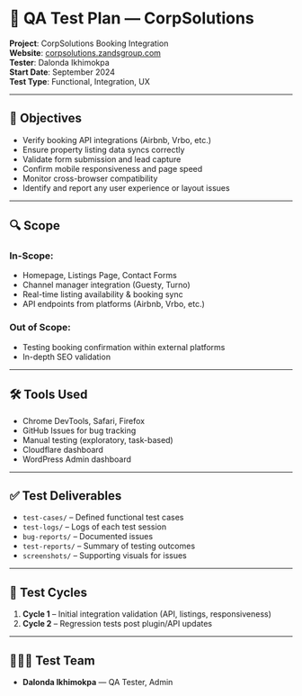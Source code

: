# 🧪 QA Test Plan — CorpSolutions

**Project**: CorpSolutions Booking Integration  
**Website**: [corpsolutions.zandsgroup.com](https://corpsolutions.zandsgroup.com)  
**Tester**: Dalonda Ikhimokpa  
**Start Date**: September 2024  
**Test Type**: Functional, Integration, UX

---

## 🎯 Objectives

- Verify booking API integrations (Airbnb, Vrbo, etc.)
- Ensure property listing data syncs correctly
- Validate form submission and lead capture
- Confirm mobile responsiveness and page speed
- Monitor cross-browser compatibility
- Identify and report any user experience or layout issues

---

## 🔍 Scope

### In-Scope:
- Homepage, Listings Page, Contact Forms
- Channel manager integration (Guesty, Turno)
- Real-time listing availability & booking sync
- API endpoints from platforms (Airbnb, Vrbo, etc.)

### Out of Scope:
- Testing booking confirmation within external platforms
- In-depth SEO validation

---

## 🛠️ Tools Used

- Chrome DevTools, Safari, Firefox
- GitHub Issues for bug tracking
- Manual testing (exploratory, task-based)
- Cloudflare dashboard
- WordPress Admin dashboard

---

## ✅ Test Deliverables

- `test-cases/` – Defined functional test cases  
- `test-logs/` – Logs of each test session  
- `bug-reports/` – Documented issues  
- `test-reports/` – Summary of testing outcomes  
- `screenshots/` – Supporting visuals for issues

---

## 🔁 Test Cycles

1. **Cycle 1** – Initial integration validation (API, listings, responsiveness)  
2. **Cycle 2** – Regression tests post plugin/API updates

---

## 👩🏽‍💻 Test Team

- **Dalonda Ikhimokpa** — QA Tester, Admin  